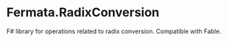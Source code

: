 # Fermata.RadixConversion
F# library for operations related to radix conversion. Compatible with Fable.
